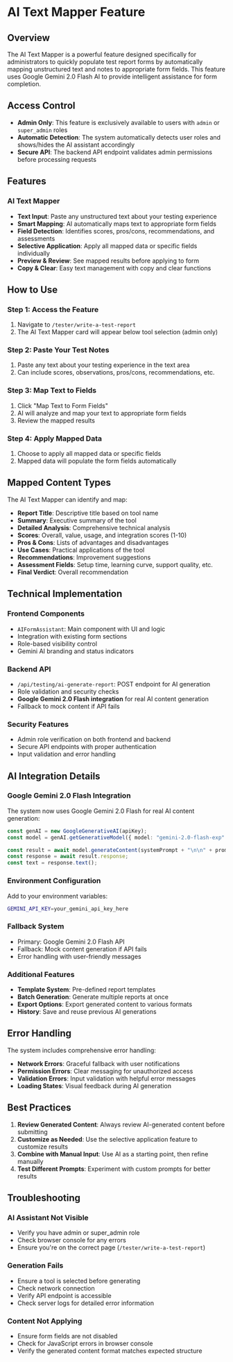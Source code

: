 # AI Text Mapper Feature

## Overview

The AI Text Mapper is a powerful feature designed specifically for administrators to quickly populate test report forms by automatically mapping unstructured text and notes to appropriate form fields. This feature uses Google Gemini 2.0 Flash AI to provide intelligent assistance for form completion.

## Access Control

- **Admin Only**: This feature is exclusively available to users with `admin` or `super_admin` roles
- **Automatic Detection**: The system automatically detects user roles and shows/hides the AI assistant accordingly
- **Secure API**: The backend API endpoint validates admin permissions before processing requests

## Features

### AI Text Mapper
- **Text Input**: Paste any unstructured text about your testing experience
- **Smart Mapping**: AI automatically maps text to appropriate form fields
- **Field Detection**: Identifies scores, pros/cons, recommendations, and assessments
- **Selective Application**: Apply all mapped data or specific fields individually
- **Preview & Review**: See mapped results before applying to form
- **Copy & Clear**: Easy text management with copy and clear functions

## How to Use

### Step 1: Access the Feature
1. Navigate to `/tester/write-a-test-report`
2. The AI Text Mapper card will appear below tool selection (admin only)

### Step 2: Paste Your Test Notes
1. Paste any text about your testing experience in the text area
2. Can include scores, observations, pros/cons, recommendations, etc.

### Step 3: Map Text to Fields
1. Click "Map Text to Form Fields"
2. AI will analyze and map your text to appropriate form fields
3. Review the mapped results

### Step 4: Apply Mapped Data
1. Choose to apply all mapped data or specific fields
2. Mapped data will populate the form fields automatically

## Mapped Content Types

The AI Text Mapper can identify and map:

- **Report Title**: Descriptive title based on tool name
- **Summary**: Executive summary of the tool
- **Detailed Analysis**: Comprehensive technical analysis
- **Scores**: Overall, value, usage, and integration scores (1-10)
- **Pros & Cons**: Lists of advantages and disadvantages
- **Use Cases**: Practical applications of the tool
- **Recommendations**: Improvement suggestions
- **Assessment Fields**: Setup time, learning curve, support quality, etc.
- **Final Verdict**: Overall recommendation

## Technical Implementation

### Frontend Components
- `AIFormAssistant`: Main component with UI and logic
- Integration with existing form sections
- Role-based visibility control
- Gemini AI branding and status indicators

### Backend API
- `/api/testing/ai-generate-report`: POST endpoint for AI generation
- Role validation and security checks
- **Google Gemini 2.0 Flash integration** for real AI content generation
- Fallback to mock content if API fails

### Security Features
- Admin role verification on both frontend and backend
- Secure API endpoints with proper authentication
- Input validation and error handling

## AI Integration Details

### Google Gemini 2.0 Flash Integration
The system now uses Google Gemini 2.0 Flash for real AI content generation:

```typescript
const genAI = new GoogleGenerativeAI(apiKey);
const model = genAI.getGenerativeModel({ model: "gemini-2.0-flash-exp" });

const result = await model.generateContent(systemPrompt + "\n\n" + prompt);
const response = await result.response;
const text = response.text();
```

### Environment Configuration
Add to your environment variables:
```bash
GEMINI_API_KEY=your_gemini_api_key_here
```

### Fallback System
- Primary: Google Gemini 2.0 Flash API
- Fallback: Mock content generation if API fails
- Error handling with user-friendly messages

### Additional Features
- **Template System**: Pre-defined report templates
- **Batch Generation**: Generate multiple reports at once
- **Export Options**: Export generated content to various formats
- **History**: Save and reuse previous AI generations

## Error Handling

The system includes comprehensive error handling:

- **Network Errors**: Graceful fallback with user notifications
- **Permission Errors**: Clear messaging for unauthorized access
- **Validation Errors**: Input validation with helpful error messages
- **Loading States**: Visual feedback during AI generation

## Best Practices

1. **Review Generated Content**: Always review AI-generated content before submitting
2. **Customize as Needed**: Use the selective application feature to customize results
3. **Combine with Manual Input**: Use AI as a starting point, then refine manually
4. **Test Different Prompts**: Experiment with custom prompts for better results

## Troubleshooting

### AI Assistant Not Visible
- Verify you have admin or super_admin role
- Check browser console for any errors
- Ensure you're on the correct page (`/tester/write-a-test-report`)

### Generation Fails
- Ensure a tool is selected before generating
- Check network connection
- Verify API endpoint is accessible
- Check server logs for detailed error information

### Content Not Applying
- Ensure form fields are not disabled
- Check for JavaScript errors in browser console
- Verify the generated content format matches expected structure
